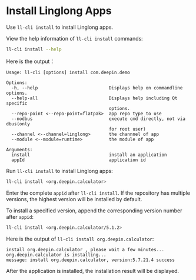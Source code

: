 # Install Linglong Apps

Use `ll-cli install` to install Linglong apps.

View the help information of `ll-cli install` commands:

```bash
ll-cli install --help
```

Here is the output：

```text
Usage: ll-cli [options] install com.deepin.demo

Options:
  -h, --help                           Displays help on commandline options.
  --help-all                           Displays help including Qt specific
                                       options.
  --repo-point <--repo-point=flatpak>  app repo type to use
  --nodbus                             execute cmd directly, not via dbus(only
                                       for root user)
  --channel <--channel=linglong>       the channnel of app
  --module <--module=runtime>          the module of app

Arguments:
  install                              install an application
  appId                                application id
```

Run `ll-cli install` to install Linglong apps:

```bash
ll-cli install <org.deepin.calculator>
```

Enter the complete `appid` after `ll-cli install`. If the repository has multiple versions, the highest version will be installed by default.

To install a specified version, append the corresponding version number after `appid`:

```bash
ll-cli install <org.deepin.calculator/5.1.2>
```

Here is the output of `ll-cli install org.deepin.calculator`:

```text
install org.deepin.calculator , please wait a few minutes...
org.deepin.calculator is installing...
message: install org.deepin.calculator, version:5.7.21.4 success
```

After the application is installed, the installation result will be displayed.